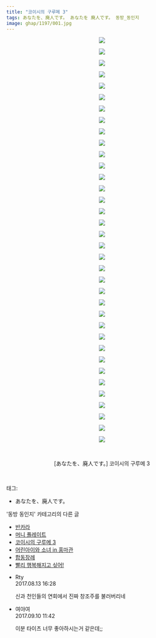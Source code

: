 ```yaml
---
title: "코이시의 구루메 3"
tags: あなたを、廃人です。 あなたを 廃人です。 동방_동인지
image: ghap/1197/001.jpg
---
```

<div class="article">
<p style="text-align: center; clear: none; float: none;"><img src="{{ site.nasurl }}/ghap/1197/001.jpg"/></p>
<p style="text-align: center; clear: none; float: none;"><img src="{{ site.nasurl }}/ghap/1197/002.jpg"/></p>
<p style="text-align: center; clear: none; float: none;"><img src="{{ site.nasurl }}/ghap/1197/003.jpg"/></p>
<p style="text-align: center; clear: none; float: none;"><img src="{{ site.nasurl }}/ghap/1197/004.jpg"/></p>
<p style="text-align: center; clear: none; float: none;"><img src="{{ site.nasurl }}/ghap/1197/005.jpg"/></p>
<p style="text-align: center; clear: none; float: none;"><img src="{{ site.nasurl }}/ghap/1197/006.jpg"/></p>
<p style="text-align: center; clear: none; float: none;"><img src="{{ site.nasurl }}/ghap/1197/007.jpg"/></p>
<p style="text-align: center; clear: none; float: none;"><img src="{{ site.nasurl }}/ghap/1197/008.jpg"/></p>
<p style="text-align: center; clear: none; float: none;"><img src="{{ site.nasurl }}/ghap/1197/009.jpg"/></p>
<p style="text-align: center; clear: none; float: none;"><img src="{{ site.nasurl }}/ghap/1197/010.jpg"/></p>
<p style="text-align: center; clear: none; float: none;"><img src="{{ site.nasurl }}/ghap/1197/011.jpg"/></p>
<p style="text-align: center; clear: none; float: none;"><img src="{{ site.nasurl }}/ghap/1197/012.jpg"/></p>
<p style="text-align: center; clear: none; float: none;"><img src="{{ site.nasurl }}/ghap/1197/013.jpg"/></p>
<p style="text-align: center; clear: none; float: none;"><img src="{{ site.nasurl }}/ghap/1197/014.jpg"/></p>
<p style="text-align: center; clear: none; float: none;"><img src="{{ site.nasurl }}/ghap/1197/015.jpg"/></p>
<p style="text-align: center; clear: none; float: none;"><img src="{{ site.nasurl }}/ghap/1197/016.jpg"/></p>
<p style="text-align: center; clear: none; float: none;"><img src="{{ site.nasurl }}/ghap/1197/017.jpg"/></p>
<p style="text-align: center; clear: none; float: none;"><img src="{{ site.nasurl }}/ghap/1197/018.jpg"/></p>
<p style="text-align: center; clear: none; float: none;"><img src="{{ site.nasurl }}/ghap/1197/019.jpg"/></p>
<p style="text-align: center; clear: none; float: none;"><img src="{{ site.nasurl }}/ghap/1197/020.jpg"/></p>
<p style="text-align: center; clear: none; float: none;"><img src="{{ site.nasurl }}/ghap/1197/021.jpg"/></p>
<p style="text-align: center; clear: none; float: none;"><img src="{{ site.nasurl }}/ghap/1197/022.jpg"/></p>
<p style="text-align: center; clear: none; float: none;"><img src="{{ site.nasurl }}/ghap/1197/023.jpg"/></p>
<p style="text-align: center; clear: none; float: none;"><img src="{{ site.nasurl }}/ghap/1197/024.jpg"/></p>
<p style="text-align: center; clear: none; float: none;"><img src="{{ site.nasurl }}/ghap/1197/025.jpg"/></p>
<p style="text-align: center; clear: none; float: none;"><img src="{{ site.nasurl }}/ghap/1197/026.jpg"/></p>
<p style="text-align: center; clear: none; float: none;"><img src="{{ site.nasurl }}/ghap/1197/027.jpg"/></p>
<p style="text-align: center; clear: none; float: none;"><img src="{{ site.nasurl }}/ghap/1197/028.jpg"/></p>
<p style="text-align: center; clear: none; float: none;"><img src="{{ site.nasurl }}/ghap/1197/029.jpg"/></p>
<p style="text-align: center; clear: none; float: none;"><img src="{{ site.nasurl }}/ghap/1197/030.jpg"/></p>
<p style="text-align: center; clear: none; float: none;"><img src="{{ site.nasurl }}/ghap/1197/031.jpg"/></p>
<p style="text-align: center; clear: none; float: none;"><img src="{{ site.nasurl }}/ghap/1197/032.jpg"/></p>
<p style="text-align: center; clear: none; float: none;"><img src="{{ site.nasurl }}/ghap/1197/033.jpg"/></p>
<p style="text-align: center; clear: none; float: none;"><img src="{{ site.nasurl }}/ghap/1197/034.jpg"/></p>
<p style="text-align: center; clear: none; float: none;"><img src="{{ site.nasurl }}/ghap/1197/035.jpg"/></p>
<p style="text-align: center; clear: none; float: none;"><img src="{{ site.nasurl }}/ghap/1197/036.jpg"/></p>
<p style="text-align: center; clear: none; float: none;"><br/></p>
<p style="text-align: center; clear: none; float: none;">[あなたを、廃人です。] 코이시의 구루메 3</p>
<p><br/></p>
</div><div class="tagTrail">
<p>태그: </p>
<ul>
<li>あなたを、廃人です。</li>
</ul>
</div><div class="another">
<p>'동방 동인지' 카테고리의 다른 글</p>
<ul>
<li><a href="/2016-07-29-ghap_1199">반카라</a></li>
<li><a href="/2016-07-29-ghap_1198">머니 퓰레이트</a></li>
<li><a href="/2016-07-29-ghap_1197">코이시의 구루메 3</a></li>
<li><a href="/2016-07-29-ghap_1196">어린아이와 소녀 in 홍마관</a></li>
<li><a href="/2016-07-29-ghap_1195">합동장례</a></li>
<li><a href="/2016-07-28-ghap_1194">빨리 행복해지고 싶어!</a></li>
</ul>
</div><div class="cb_module cb_fluid">
<div class="cb_wrt cb_profile">
<div class="comment">
<ul>
<li class="cb_thumb_off" id="comment15058605">
<div class="cb_comment_area">
<div class="cb_info_area">
<div class="cb_section">
<span class="cb_nick_name">Rty</span>
</div>
<div class="cb_section">
<span class="cb_date">2017.08.13 16:28 </span>
</div>
</div>
<div class="cb_dsc_comment">
<p class="cb_dsc">
											신과 천인들의 연회에서 진짜 창조주를 불러버리네
										</p>
</div>
</div></li>
<li class="cb_thumb_off" id="comment15080037">
<div class="cb_comment_area">
<div class="cb_info_area">
<div class="cb_section">
<span class="cb_nick_name">여야여</span>
</div>
<div class="cb_section">
<span class="cb_date">2017.09.10 11:42 </span>
</div>
</div>
<div class="cb_dsc_comment">
<p class="cb_dsc">
											이분 타이츠 너무 좋아하시는거 같은데;;
										</p>
</div>
</div></li>
</ul>
</div>
</div><!-- commentList close -->
</div>